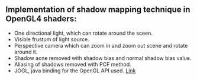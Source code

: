 ## Implementation of shadow mapping technique in OpenGL4 shaders:
* One directional light, which can rotate around the sceen.
* Visible frustum of light source.
* Perspective camera which can zoom in and zoom out scene and rotate around it.
* Shadow acne removed with shadow bias and normal shadow bias value.
* Aliasing of shadows removed with PCF method.
* JOGL, java binding for the OpenGL API used. [Link](http://jogamp.org/ "JOGL")
